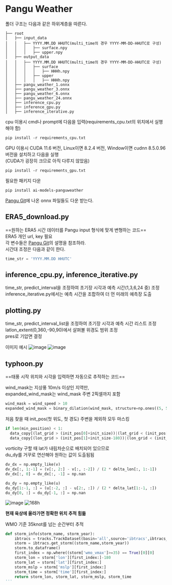 # Pangu Weather
폴더 구조는 다음과 같은 하위계층을 따른다.
```
├── root
│   ├── input_data
│   │   ├── YYYY.MM.DD HHUTC(multi_time의 경우 YYYY-MM-DD-HHUTC로 구성)
│   │   │   ├── surface.npy
│   │   │   ├── upper.npy
│   ├── output_data
│   │   ├── YYYY.MM.DD HHUTC(multi_time의 경우 YYYY-MM-DD-HHUTC로 구성)
│   │   │   ├── surface
│   │   │   │   ├── HHHh.npy
│   │   │   ├── upper
│   │   │   │   ├── HHHh.npy
│   ├── pangu_weather_1.onnx
│   ├── pangu_weather_3.onnx
│   ├── pangu_weather_6.onnx
│   ├── pangu_weather_24.onnx
│   ├── inference_cpu.py
│   ├── inference_gpu.py
│   ├── inference_iterative.py
```

cpu 이용시 cmd나 prompt에 다음을 입력(requirements_cpu.txt의 위치에서 실행해야 함)
```
pip install -r requirements_cpu.txt
```

GPU 이용시 CUDA 11.6 버전, Linux이면 8.2.4 버전, Window이면 cudnn 8.5.0.96 버전을 설치하고 다음을 실행
<br/>(CUDA가 굉장히 크므로 아직 다루지 않았음)
```
pip install -r requirements_gpu.txt
```

필요한 패키지 다운
```
pip install ai-models-panguweather
```

[Pangu Git](https://github.com/198808xc/Pangu-Weather?tab=readme-ov-file#downloading-trained-models)에 나온 onnx 파일들도 다운 받는다.

## ERA5_download.py
==원하는 ERA5 시간 데이터를 Pangu input 형식에 맞게 변형하는 코드==
<br/> ERA5 개인 url, key 필요
<br/> 각 변수들은 [Pangu Git](https://github.com/198808xc/Pangu-Weather?tab=readme-ov-file#downloading-trained-models)의 설명을 참조하라.
<br/> 시간대 조정은 다음과 같이 한다.
```python
time_str = 'YYYY.MM.DD HHUTC'
```

## inference_cpu.py, inference_iterative.py
time_str, predict_interval을 조정하여 초기장 시각과 예측 시간(1,3,6,24 중) 조정
<br/>inference_iterative.py에서는 예측 시간을 조합하여 더 먼 미래의 예측장 도출

## plotting.py
time_str, predict_interval_list을 조정하여 초기장 시각과 예측 시간 리스트 조정  
latlon_extent(0,360,-90,90)에서 살펴볼 위경도 범위 조정  
pres로 기압면 결정

이미지 예시
![image](https://github.com/jjoo0727/Convective-Systems-Tropical-Dynamics-Laboratory/assets/63052158/9dbac0d2-23b2-4d7e-9871-b21830442bb4)
![image](https://github.com/jjoo0727/Convective-Systems-Tropical-Dynamics-Laboratory/assets/63052158/f3971dc9-caa8-4c04-a992-e6dac09571b3)


## typhoon.py
==태풍 시작 위치와 시각을 입력하면 자동으로 추적하는 코드==
  
wind_mask는 지상풍 10m/s 이상인 지역만,  
expanded_wind_mask는 wind_mask 주변 2픽셀까지 포함
```python
wind_mask = wind_speed > 10
expanded_wind_mask = binary_dilation(wind_mask, structure=np.ones((5, 5)))
```


  
처음 찾을 때 init_pos(첫 위도, 첫 경도) 주변을 제외하 모두 마스킹
```python
if len(min_position) < 1:
  data_copy[(lat_grid > (init_pos[0]+init_size))|(lat_grid < (init_pos[0]-init_size))] = np.nan   
  data_copy[(lon_grid > (init_pos[1]+init_size-180))|(lon_grid < (init_pos[1]-init_size-180))] = np.nan 
```


vorticity 구할 때 lat가 내림차순으로 배치되어 있으므로  
du_dy를 거꾸로 연산해야 원하는 값이 도출됨됨  
```python
dv_dx = np.empty_like(v)
dv_dx[:, 1:-1] = (v[:, 2:] - v[:, :-2]) / (2 * delta_lon[:, 1:-1])
dv_dx[:, 0] = dv_dx[:, -1] = np.nan

du_dy = np.empty_like(u)
du_dy[1:-1, :] = (u[:-2, :] - u[2:, :]) / (2 * delta_lat[1:-1, :])
du_dy[0, :] = du_dy[-1, :] = np.nan
```
![image](https://github.com/jjoo0727/Convective-Systems-Tropical-Dynamics-Laboratory/assets/63052158/5a56867b-60a6-4ab7-9a98-0bfc666e5365)
![168h](https://github.com/jjoo0727/Convective-Systems-Tropical-Dynamics-Laboratory/assets/63052158/795f36a4-557e-46b2-a21b-df3117861a7f)

**현재 육상에 올라가면 정확한 위치 추적 힘듦**  

  

WMO 기준 35knot를 넘는 순간부터 추적
```python
def storm_info(storm_name, storm_year):
    ibtracs = tracks.TrackDataset(basin='all',source='ibtracs',ibtracs_mode='jtwc_neumann',catarina=True)
    storm = ibtracs.get_storm((storm_name,storm_year))
    storm.to_dataframe()
    first_index = np.where((storm['wmo_vmax']>=35) == True)[0][0]
    storm_lon = storm['lon'][first_index:]-180
    storm_lat = storm['lat'][first_index:]
    storm_mslp = storm['mslp'][first_index:]
    storm_time = storm['time'][first_index:]
    return storm_lon, storm_lat, storm_mslp, storm_time
'''





      


